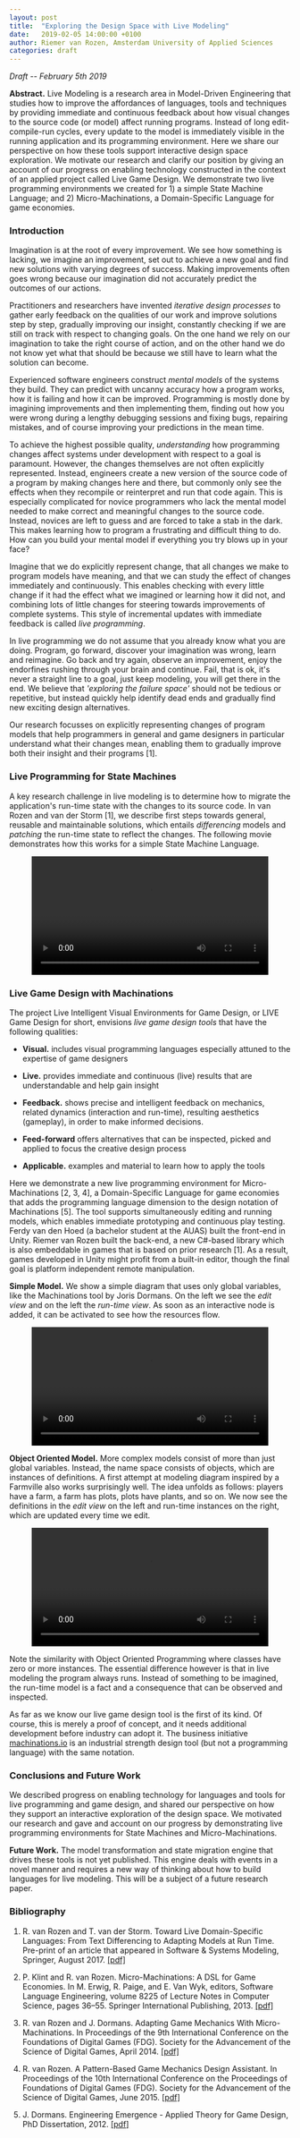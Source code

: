 ```yaml
---
layout: post
title:  "Exploring the Design Space with Live Modeling"
date:   2019-02-05 14:00:00 +0100
author: Riemer van Rozen, Amsterdam University of Applied Sciences
categories: draft
---
```


*Draft -- February 5th 2019*

**Abstract.**
Live Modeling is a research area in Model-Driven Engineering that studies how to improve the affordances of languages, tools and techniques by providing immediate and continuous feedback about how visual changes to the source code (or model) affect running programs.
Instead of long edit-compile-run cycles, every update to the model is immediately visible in the running application and its programming environment.
Here we share our perspective on how these tools support interactive design space exploration.
We motivate our research and clarify our position by giving an account of our progress on enabling technology constructed in the context of an applied project called Live Game Design.
We demonstrate two live programming environments we created for 1) a simple State Machine Language; and 2) Micro-Machinations, a Domain-Specific Language for game economies.

### Introduction
Imagination is at the root of every improvement. We see how something is lacking, we imagine an improvement, set out to achieve a new goal and find new solutions with varying degrees of success. Making improvements often goes wrong because our imagination did not accurately predict the outcomes of our actions.

Practitioners and researchers have invented *iterative design processes* to gather early feedback on the qualities of our work and improve solutions step by step, gradually improving our insight, constantly checking if we are still on track with respect to changing goals. On the one hand we rely on our imagination to take the right course of action, and on the other hand we do not know yet what that should be because we still have to learn what the solution can become.

Experienced software engineers construct *mental models* of the systems they build. They can predict with uncanny accuracy how a program works, how it is failing and how it can be improved. Programming is mostly done by imagining improvements and then implementing them, finding out how you were wrong during a lengthy debugging sessions and fixing bugs, repairing mistakes, and of course improving your predictions in the mean time.

To achieve the highest possible quality, *understanding* how programming changes affect systems under development with respect to a goal is paramount. However, the changes themselves are not often explicitly represented. Instead, engineers create a new version of the source code of a program by making changes here and there, but commonly only see the effects when they recompile or reinterpret and run that code again. This is especially complicated for novice programmers who lack the mental model needed to make correct and meaningful changes to the source code. Instead, novices are left to guess and are forced to take a stab in the dark. This makes learning how to program a frustrating and difficult thing to do. How can you build your mental model if everything you try blows up in your face?

Imagine that we do explicitly represent change, that all changes we make to program models have meaning, and that we can study the effect of changes immediately and continuously. This enables checking with every little change if it had the effect what we imagined or learning how it did not, and combining lots of little changes for steering towards improvements of complete systems. This style of incremental updates with immediate feedback is called *live programming*.

In live programming we do not assume that you already know what you are doing. 
Program, go forward, discover your imagination was wrong, learn and reimagine. Go back and try again, observe an improvement, enjoy the endorfines rushing through your brain and continue. Fail, that is ok, it's never a straight line to a goal, just keep modeling, you will get there in the end.
We believe that *'exploring the failure space'* should not be tedious or repetitive, but instead quickly help identify dead ends and gradually find new exciting design alternatives.

Our research focusses on explicitly representing changes of program models that help programmers in general and game designers in particular understand what their changes mean, enabling them to gradually improve both their insight and their programs [1].

### Live Programming for State Machines
A key research challenge in live modeling is to determine how to migrate the application's run-time state with the changes to its source code.
In van Rozen and van der Storm [1], we describe first steps towards general, reusable and maintainable solutions, which entails *differencing* models and *patching* the run-time state to reflect the changes. 
The following movie demonstrates how this works for a simple State Machine Language.

<figure class="video_container">
  <video controls="true" allowfullscreen="true"  width="100%">
    <source src="/assets/sml-live.mp4">
  </video>
</figure>

### Live Game Design with Machinations
The project Live Intelligent Visual Environments for Game Design, or LIVE Game Design for short, envisions *live game design tools* that have the following qualities:
	
* **Visual.** includes visual programming languages especially attuned to the expertise of game designers

* **Live.** provides immediate and continuous (live) results that are understandable and help gain insight

* **Feedback.** shows precise and intelligent feedback on mechanics, related dynamics (interaction and run-time), resulting aesthetics (gameplay), in order to make informed decisions.

* **Feed-forward** offers alternatives that can be inspected, picked and applied to focus the creative design process

* **Applicable.** examples and material to learn how to apply the tools

Here we demonstrate a new live programming environment for Micro-Machinations [2, 3, 4], a Domain-Specific Language for game economies that adds the programming language dimension to the design notation of Machinations [5].
The tool supports simultaneously editing and running models, which enables immediate prototyping and continuous play testing.
Ferdy van den Hoed (a bachelor student at the AUAS) built the front-end in Unity.
Riemer van Rozen built the back-end, a new C#-based library which is also embeddable in games that is based on prior research [1].
As a result, games developed in Unity might profit from a built-in editor, though the final goal is platform independent remote manipulation.

**Simple Model.**
We show a simple diagram that uses only global variables, like the Machinations tool by Joris Dormans.
On the left we see the *edit view* and on the left the *run-time view*. As soon as an interactive node is added, it can be activated to see how the resources flow.

<figure class="video_container">
  <video controls="true" allowfullscreen="true" width="100%">
    <source src="/assets/mm_simple.mp4">
  </video>
</figure>

**Object Oriented Model.**
More complex models consist of more than just global variables. Instead, the name space consists of objects, which are instances of definitions.
A first attempt at modeling diagram inspired by a Farmville also works surprisingly well.
The idea unfolds as follows: players have a farm, a farm has plots, plots have plants, and so on.
We now see the definitions in the *edit view* on the left and run-time instances on the right, which are updated every time we edit.

<figure class="video_container">
  <video controls="true" allowfullscreen="true" width="100%">
    <source src="/assets/mm_objects.mp4">
  </video>
</figure>

Note the similarity with Object Oriented Programming where classes have zero or more instances.
The essential difference however is that in live modeling the program always runs. 
Instead of something to be imagined, the run-time model is a fact and a consequence that can be observed and inspected.

As far as we know our live game design tool is the first of its kind.
Of course, this is merely a proof of concept, and it needs additional development before industry can adopt it.
The business initiative [machinations.io](https://machinations.io) is an industrial strength design tool (but not a programming language) with the same notation.

### Conclusions and Future Work
We described progress on enabling technology for languages and tools for live programming and game design, and shared our perspective on how they support an interactive exploration of the design space.
We motivated our research and gave and account on our progress by demonstrating live programming environments for State Machines and Micro-Machinations.

**Future Work.**
The model transformation and state migration engine that drives these tools is not yet published. 
This engine deals with events in a novel manner and requires a new way of thinking about how to build languages for live modeling.
This will be a subject of a future research paper.

### Bibliography

1. R. van Rozen and T. van der Storm. Toward Live Domain-Specific Languages: From Text Differencing to Adapting Models at Run Time. Pre-print of an article that appeared in Software & Systems Modeling, Springer, August 2017. [[pdf]](https://homepages.cwi.nl/~storm/publications/vRozenvdStorm2017_sosym_v3.pdf)

2. P. Klint and R. van Rozen. Micro-Machinations: A DSL for Game Economies. In M. Erwig, R. Paige, and E. Van Wyk, editors, Software Language Engineering, volume 8225 of Lecture Notes in Computer Science, pages 36–55. Springer International Publishing, 2013. [[pdf]](http://oai.cwi.nl/oai/asset/21923/21923B.pdf)

3. R. van Rozen and J. Dormans. Adapting Game Mechanics With Micro-Machinations. In Proceedings of the 9th International Conference on the Foundations of Digital Games (FDG). Society for the Advancement of the Science of Digital Games, April 2014. [[pdf]](http://oai.cwi.nl/oai/asset/23138/23138A.pdf)

4. R. van Rozen. A Pattern-Based Game Mechanics Design Assistant. In Proceedings of the 10th International Conference on the Proceedings of Foundations of Digital Games (FDG). Society for the Advancement of the Science of Digital Games, June 2015. [[pdf]](http://oai.cwi.nl/oai/asset/23769/23769A.pdf)

5. J. Dormans. Engineering Emergence - Applied Theory for Game Design, PhD Dissertation, 2012. [[pdf]](http://www.jorisdormans.nl/pdf/dormans_engineering_emergence.pdf)

